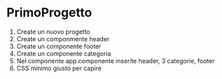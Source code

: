 # PrimoProgetto

1. Create un nuovo progetto
2. Create un componmente header
3. Create un componente footer
4. Create un componente categoria
5. Nel componente app.componente inserite header, 3 categorie, footer
6. CSS minimo giusto per capire